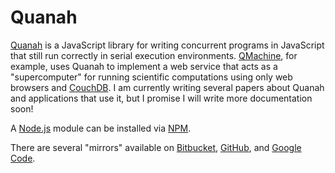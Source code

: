 Quanah
======

[Quanah](http://wilkinson.github.com/quanah) is a JavaScript library for
writing concurrent programs in JavaScript that still run correctly in serial
execution environments. [QMachine](https://qmachine.org/), for example, uses
Quanah to implement a web service that acts as a "supercomputer" for running
scientific computations using only web browsers and
[CouchDB](http://couchdb.apache.org/). I am currently writing several papers
about Quanah and applications that use it, but I promise I will write more
documentation soon!

A [Node.js](http://nodejs.org/) module can be installed via
[NPM](https://npmjs.org/package/quanah).

There are several "mirrors" available on
[Bitbucket](https://bitbucket.org/wilkinson/quanah),
[GitHub](https://github.com/wilkinson/quanah), and
[Google Code](https://quanah.googlecode.com).

